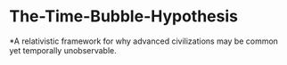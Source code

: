 # The-Time-Bubble-Hypothesis
*A relativistic framework for why advanced civilizations may be common yet temporally unobservable.
